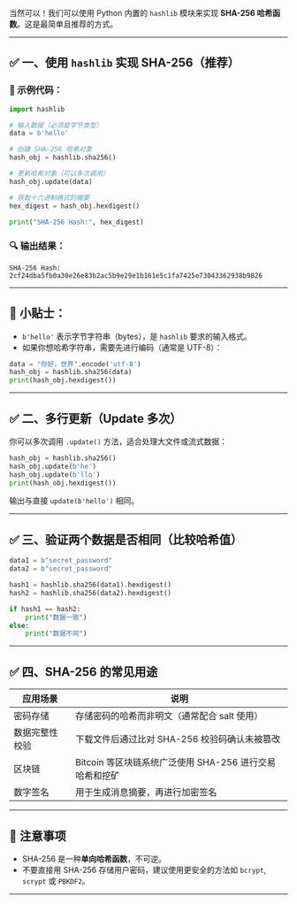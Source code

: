 
当然可以！我们可以使用 Python 内置的 `hashlib` 模块来实现 **SHA-256 哈希函数**。这是最简单且推荐的方式。

---

## ✅ 一、使用 `hashlib` 实现 SHA-256（推荐）

### 🧪 示例代码：

```python
import hashlib

# 输入数据（必须是字节类型）
data = b'hello'

# 创建 SHA-256 哈希对象
hash_obj = hashlib.sha256()

# 更新哈希对象（可以多次调用）
hash_obj.update(data)

# 获取十六进制格式的摘要
hex_digest = hash_obj.hexdigest()

print("SHA-256 Hash:", hex_digest)
```

### 🔍 输出结果：

```
SHA-256 Hash: 2cf24dba5fb0a30e26e83b2ac5b9e29e1b161e5c1fa7425e73043362938b9826
```

---

## 🧠 小贴士：

- `b'hello'` 表示字节字符串（bytes），是 `hashlib` 要求的输入格式。
- 如果你想哈希字符串，需要先进行编码（通常是 UTF-8）：

```python
data = "你好，世界".encode('utf-8')
hash_obj = hashlib.sha256(data)
print(hash_obj.hexdigest())
```

---

## ✅ 二、多行更新（Update 多次）

你可以多次调用 `.update()` 方法，适合处理大文件或流式数据：

```python
hash_obj = hashlib.sha256()
hash_obj.update(b'he')
hash_obj.update(b'llo')
print(hash_obj.hexdigest())
```

输出与直接 `update(b'hello')` 相同。

---

## ✅ 三、验证两个数据是否相同（比较哈希值）

```python
data1 = b"secret_password"
data2 = b"secret_password"

hash1 = hashlib.sha256(data1).hexdigest()
hash2 = hashlib.sha256(data2).hexdigest()

if hash1 == hash2:
    print("数据一致")
else:
    print("数据不同")
```

---

## ✅ 四、SHA-256 的常见用途

| 应用场景 | 说明 |
|----------|------|
| 密码存储 | 存储密码的哈希而非明文（通常配合 salt 使用） |
| 数据完整性校验 | 下载文件后通过比对 SHA-256 校验码确认未被篡改 |
| 区块链 | Bitcoin 等区块链系统广泛使用 SHA-256 进行交易哈希和挖矿 |
| 数字签名 | 用于生成消息摘要，再进行加密签名 |

---

## 🚫 注意事项

- SHA-256 是一种**单向哈希函数**，不可逆。
- 不要直接用 SHA-256 存储用户密码，建议使用更安全的方法如 `bcrypt`, `scrypt` 或 `PBKDF2`。

---